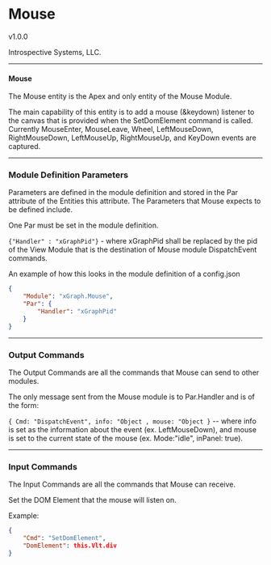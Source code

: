 # Mouse 

v1.0.0

Introspective Systems, LLC.


---
#### Mouse

The Mouse entity is the Apex and only entity of the Mouse Module.

The main capability of this entity is to add a mouse (&keydown) listener to the canvas that is provided when the SetDomElement command is called. Currently MouseEnter, MouseLeave, Wheel, LeftMouseDown, RightMouseDown, LeftMouseUp, RightMouseUp, and KeyDown events are captured.

---

### Module Definition Parameters

Parameters are defined in the module definition and stored in the Par attribute 
of the Entities this attribute.
The Parameters that Mouse expects to be defined include.

One Par must be set in the module definition. 

`{"Handler" : "xGraphPid"}`  - where xGraphPid shall be replaced by the pid of the View Module that is the destination of Mouse module DispatchEvent commands.

An example of how this looks in the module definition of a config.json
``` json
{
	"Module": "xGraph.Mouse",
	"Par": {
		"Handler": "xGraphPid"
	}
}
```

---

### Output Commands

The Output Commands are all the commands that Mouse can send to
other modules.

The only message sent from the Mouse module is to Par.Handler and is of the form:

`{ Cmd: "DispatchEvent", info: "Object , mouse: "Object }` -- where info is set as the information about the event (ex. LeftMouseDown), and mouse is set to the current state of the mouse (ex. Mode:"idle", inPanel: true). 

---

### Input Commands
The Input Commands are all the commands that Mouse can
receive.

Set the DOM Element that the mouse will listen on.

Example: 

```json
{
	"Cmd": "SetDomElement",
	"DomElement": this.Vlt.div
}
```
